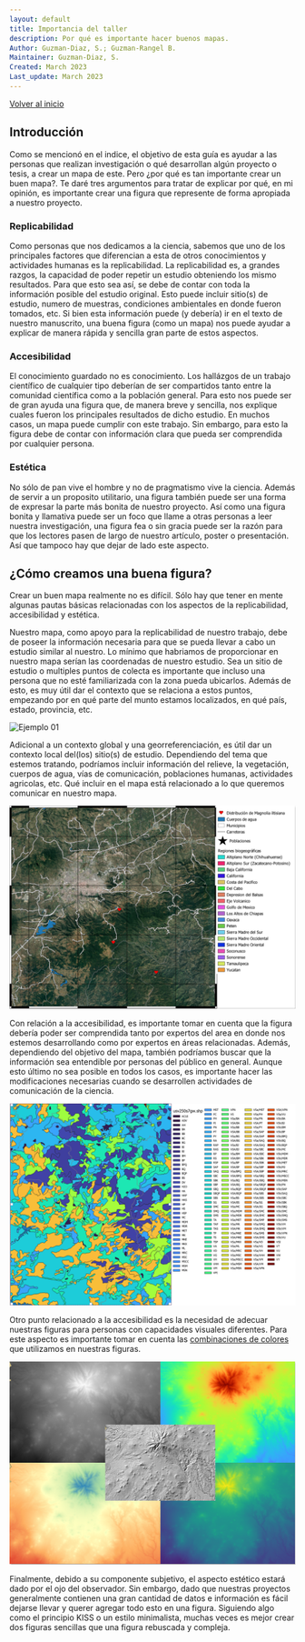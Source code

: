 ```yaml
---
layout: default
title: Importancia del taller
description: Por qué es importante hacer buenos mapas.
Author: Guzman-Diaz, S.; Guzman-Rangel B. 
Maintainer: Guzman-Diaz, S.
Created: March 2023
Last_update: March 2023
---
```

[Volver al inicio](index.md)

## Introducción

Como se mencionó en el indice, el objetivo de esta guía es ayudar a las personas que realizan investigación o qué desarrollan algún proyecto o tesis, a crear un mapa de este. Pero ¿por qué es tan importante crear un buen mapa?. Te daré tres argumentos para tratar de explicar por qué, en mi opinión, es importante crear una figura que represente de forma apropiada a nuestro proyecto.

### Replicabilidad

Como personas que nos dedicamos a la ciencia, sabemos que uno de los principales factores que diferencian a esta de otros conocimientos y actividades humanas es la replicabilidad. La replicabilidad es, a grandes razgos, la capacidad de poder repetir un estudio obteniendo los mismo resultados. Para que esto sea así, se debe de contar con toda la información posible del estudio original. Esto puede incluir sitio(s) de estudio, numero de muestras, condiciones ambientales en donde fueron tomados, etc. Si bien esta información puede (y debería) ir en el texto de nuestro manuscrito, una buena figura (como un mapa) nos puede ayudar a explicar de manera rápida y sencilla gran parte de estos aspectos.

### Accesibilidad

El conocimiento guardado no es conocimiento. Los hallázgos de un trabajo científico de cualquier tipo deberían de ser compartidos tanto entre la comunidad científica como a la población general. Para esto nos puede ser de gran ayuda una figura que, de manera breve y sencilla, nos explique cuales fueron los principales resultados de dicho estudio. En muchos casos, un mapa puede cumplir con este trabajo. Sin embargo, para esto la figura debe de contar con información clara que pueda ser comprendida por cualquier persona.

### Estética

No sólo de pan vive el hombre y no de pragmatismo vive la ciencia. Además de servir a un proposito utilitario, una figura también puede ser una forma de expresar la parte más bonita de nuestro proyecto. Así como una figura bonita y llamativa puede ser un foco que llame a otras personas a leer nuestra investigación, una figura fea o sin gracia puede ser la razón para que los lectores pasen de largo de nuestro artículo, poster o presentación. Así que tampoco hay que dejar de lado este aspecto.

## ¿Cómo creamos una buena figura?

Crear un buen mapa realmente no es difícil. Sólo hay que tener en mente algunas pautas básicas relacionadas con los aspectos de la replicabilidad, accesibilidad y estética.

Nuestro mapa, como apoyo para la replicabilidad de nuestro trabajo, debe de poseer la información necesaria para que se pueda llevar a cabo un estudio similar al nuestro. Lo mínimo que habriamos de proporcionar en nuestro mapa serían las coordenadas de nuestro estudio. Sea un sitio de estudio o multiples puntos de colecta es importante que incluso una persona que no esté familiarizada con la zona pueda ubicarlos. Además de esto, es muy útil dar el contexto que se relaciona a estos puntos, empezando por en qué parte del munto estamos localizados, en qué país, estado, provincia, etc.

![Ejemplo 01](assets/images/00.01_ejemplo_01.png)

Adicional a un contexto global y una georreferenciación, es útil dar un contexto local del(los) sitio(s) de estudio. Dependiendo del tema que estemos tratando, podríamos incluir información del relieve, la vegetación, cuerpos de agua, vías de comunicación, poblaciones humanas, actividades agricolas, etc. Qué incluir en el mapa está relacionado a lo que queremos comunicar en nuestro mapa.

![Ejemplo 02](assets/images/00.02_ejemplo_02.png)

Con relación a la accesibilidad, es importante tomar en cuenta que la figura debería poder ser comprendida tanto por expertos del area en donde nos estemos desarrollando como por expertos en áreas relacionadas. Además, dependiendo del objetivo del mapa, también podríamos buscar que la información sea entendible por personas del público en general. Aunque esto último no sea posible en todos los casos, es importante hacer las modificaciones necesarias cuando se desarrollen actividades de comunicación de la ciencia.

![Ejemplo 03](assets/images/00.03_ejemplo_03.png)

Otro punto relacionado a la accesibilidad es la necesidad de adecuar nuestras figuras para personas con capacidades visuales diferentes. Para este aspecto es importante tomar en cuenta las [combinaciones de colores](https://betterfigures.org/2015/06/23/picking-a-colour-scale-for-scientific-graphics/) que utilizamos en nuestras figuras.

![Ejemplo 04](assets/images/00.04_ejemplo_04.png)

Finalmente, debido a su componente subjetivo, el aspecto estético estará dado por el ojo del observador. Sin embargo, dado que nuestras proyectos generalmente contienen una gran cantidad de datos e información es fácil dejarse llevar y querer agregar todo esto en una figura. Siguiendo algo como el principio KISS o un estilo minimalista, muchas veces es mejor crear dos figuras sencillas que una figura rebuscada y compleja.

